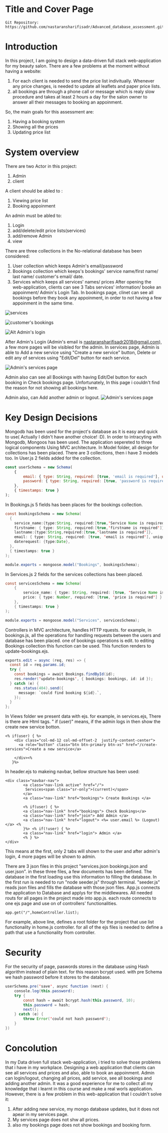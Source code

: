 # Title and Cover Page

    Git Repository: https://github.com/nastaransharifisadr/Advanced_database_assessment.git



# Introduction

In this project, I am going to design a data-driven full stack web-application for my beauty salon. There are a few problems at the moment without having a website:
1. For each client is needed to send the price list indivitually. Whenever any price changes, is needed to update all leaflets and paper price lists. 
1. all bookings are through a phone call or message which is realy slow procedure and takes at least 2 hours a day for the salon owner to answer all their messages to booking an appoinment.

So, the main goals for this assessment are:
1. Having a booking system
1. Showing all the prices
1. Updating price list


# System overview
There are two Actor in this project:

1. Admin
1. client

A client should be abled to :

1. Viewing price list
1. Booking appoinment

An admin must be abled to:
1. Login
1. add/delete/edit price lists(services)    
1. add/remove Admin
1. view

There are three collections in the No-relational database has been considered:
1. User collection which keeps Admin's email/password
1. Bookings collection which keeps's bookings' service name/first name/ last name/ customer's email/ date. 
1. Services which keeps all services' names/ prices
After opening the web-application, clients can see 3 Tabs services' information/ booke an appoinment/ Admin's Login Tab. In bookings page, clinet can see all bookings before they book any appoinment, in order to not having a few appoinment in the same time.


![services](.\pic\1.JPG)

![customer's bookings](.\pic\2.JPG)

![Alt Admin's login](.\pic\3.JPG)

After Admin's Login (Admin's email is nastaransharifisadr2018@gmail.com), a few more pages will be visibled for the admin. In services page, Admin is able to Add a new service using "Create a new service" button, Delete or edit any of services using "Edit/Del" button for each service. 

![Admin's services page](.\pic\4..JPG)

Admin also can see all Bookings with having Edit/Del button for each booking in Check bookings page. Unfortunately, In this page i couldn't find the reason for not showing all bookings here. 

Admin also, can Add another admin or logout.
![Admin's services page](.\pic\5.JPG)


# Key Design Decisions
Mongodb has been used for the project's database as it is easy and quick to use( Actually I didn't have another choice! :D). In order to intracyting with Mongodb, Mongoos has been used.
The application sepereted to three logical components  Using MVC architecture.
In Model folder, all design for collections has been placed. There are 3 collections, then i have 3 models too.
In User.js 2 fields added for the collection.

```JavaScript 
const userSchema = new Schema(
    {
        email: { type: String, required: [true, 'email is required'], unique: true },
        password: { type: String, required: [true, 'password is required'] }
    },
    { timestamps: true }
); 

```
In Bookings.js 5 fields has been places for the bookings collection. 
```Java
const bookingsSchema = new Schema(
  {
    service_name:{type:String, required:[true,'Service Name is required']},
    firstname: { type: String, required:[true,'firstname is required']},
    lastname:{type:String,required:[true,'lastname is required']},
    email: { type: String, required: [true, 'email is required'], unique: true },
    daterequest: {type:Date},
  },
  { timestamps: true }
);

module.exports = mongoose.model("Bookings", bookingsSchema);
```
In Services.js 2 fields for the services collections has been placed. 
```Java 
const servicesSchema = new Schema(
    {
        service_name: { type: String, required: [true, 'Service Name is required'] },
        price: { type: Number, required: [true, 'price is required'] }
    },
    { timestamps: true }
);

module.exports = mongoose.model("Services", servicesSchema);
```

Controllers in MVC architecture, handles HTTP rquests. for example, in bookings.js, all the operations for handling requests between the users and database has been placed. one of bookings operations is edit. to editing Bookings collection this function can be used. This function renders to update-bookings.ejs.
```Java 
exports.edit = async (req, res) => {
  const id = req.params.id;
  try {
    const bookings = await Bookings.findById(id);
    res.render('update-bookings', { bookings: bookings, id: id });
  } catch (e) {
    res.status(404).send({
      message: `could find booking ${id}.`,
    });
  }
};
```

In Views folder we present data with ejs. for example, in services.ejs, There is there are Html tags. " if (user)" means, if the admin logs in then show the create new service botton.
```
<% if(user) { %>
    <div class="col-md-12 col-md-offset-2  justify-content-center">
      <a role="button" class="btn btn-primary btn-xs" href="/create-services">Create a new service</a> 
    
    </div><%
   }%> 
   ```
In header.ejs to makeing navbar, bellow structure has been used:
```
<div class="navbar-nav">
        <a class="nav-link active" href="/">
         Services<span class="sr-only">(current)</span>
        </a>
        <a class="nav-link" href="bookings"> Create Bookings </a>
      
        <% if(user) { %>
        <a class="nav-link" href="bookings"> Check Bookings</a>
        <a class="nav-link" href="join"> Add Admin </a>
        <a class="nav-link" href="logout"> <%= user.email %> (Logout) </a> <%
        }%> <% if(!user) { %>
        <a class="nav-link" href="login"> Admin </a>
        <% } %>
</div>   
```
This means at the first, only 2 tabs will shown to the user and after admin's login, 4 more pages will be shown to admin.

There are 3 json files in this project "services.json bookings.json and user.json". in these three files, a few documents has been defined. The database in the first loading use this information to filling the database. In the first run is needed to run "node seeder.js" through terminal. "seeder.js" reads json files and fills the database with those json files.
App.js connects the application to Database and applys for the middlewares. All needed routs for all pages in the project made into app.js. each route connects to one ejs page and use on of controllers' functionalities. 
```
app.get("/",homeController.list);
```
For example, above line, defines a root folder for the project that use list functionality in home.js controller. for all of the ejs files is needed to define a path that use a functionality from controller.

# Security
For the security of page, paswords stores in the database using Hash algorithm instead of plain text. for this reason bcrypt used. with pre Schema we hash password before it stores to the database.
```JAVA
userSchema.pre('save', async function (next) {
    console.log(this.password);
    try {
        const hash = await bcrypt.hash(this.password, 10);
        this.password = hash;
        next();
    } catch (e) {
        throw Error('could not hash password');
    }
})
```

# Concolution
In my Data driven full stack web-application, i tried to solve those problems that i have in my workplace. Designing a web application that clients can see all services and prices and also, able to book an appoinment. Admin can login/logout, changing all prices, add service, see all bookings and adding another admin. 
It was a good experience for me to collect all my knowledge that i learnt in this course and make a real worls application. However, there is a few problem in this web-application that I couldn't solve it:
1. After adding new service, my mongo database updates, but it does not apear in my services page.
1. My services page does not shw all prices. 
1. also my bookings page does not show bookings and booking form. 

